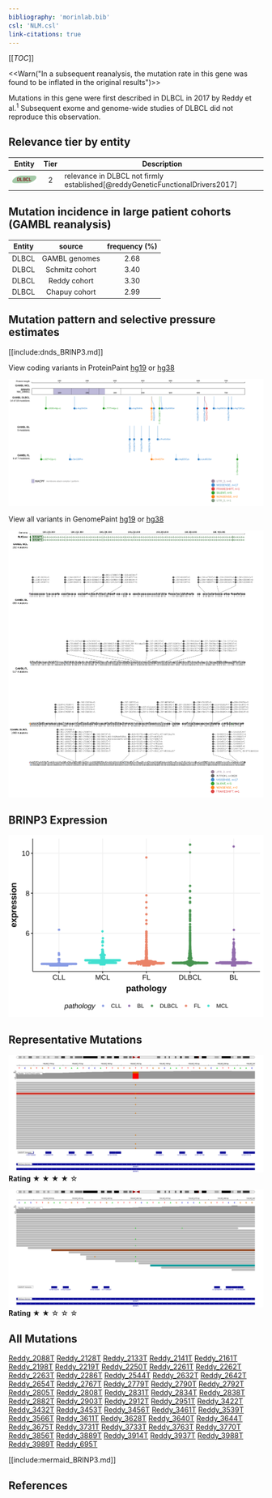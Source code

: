 ```yaml
---
bibliography: 'morinlab.bib'
csl: 'NLM.csl'
link-citations: true
---
```

[[_TOC_]]

<<Warn("In a subsequent reanalysis, the mutation rate in this gene was found to be inflated in the original results")>>

Mutations in this gene were first described in DLBCL in 2017 by Reddy et al.<sup>1</sup> Subsequent exome and genome-wide studies of DLBCL did not reproduce this observation. 



## Relevance tier by entity

|Entity|Tier|Description                              |
|:------:|:----:|-----------------------------------------|
|![DLBCL](images/icons/DLBCL_tier2.png) |2   |relevance in DLBCL not firmly established[@reddyGeneticFunctionalDrivers2017]|

## Mutation incidence in large patient cohorts (GAMBL reanalysis)

|Entity|source        |frequency (%)|
|:------:|:--------------:|:-------------:|
|DLBCL |GAMBL genomes |2.68         |
|DLBCL |Schmitz cohort|3.40         |
|DLBCL |Reddy cohort  |3.30         |
|DLBCL |Chapuy cohort |2.99         |

## Mutation pattern and selective pressure estimates

[[include:dnds_BRINP3.md]]


View coding variants in ProteinPaint [hg19](https://morinlab.github.io/LLMPP/GAMBL/BRINP3_protein.html)  or [hg38](https://morinlab.github.io/LLMPP/GAMBL/BRINP3_protein_hg38.html)

![](images/proteinpaint/BRINP3_NM_199051.svg)

View all variants in GenomePaint [hg19](https://morinlab.github.io/LLMPP/GAMBL/BRINP3.html)  or [hg38](https://morinlab.github.io/LLMPP/GAMBL/BRINP3_hg38.html)

![](images/proteinpaint/BRINP3.svg)

## BRINP3 Expression
![](images/gene_expression/BRINP3_by_pathology.svg)

## Representative Mutations

![](primary/Reddy_BRINP3_1.svg)
**Rating**
&starf; &starf; &starf; &starf; &star;

![](primary/Reddy_BRINP3_2.svg)
**Rating**
&starf; &starf; &star; &star; &star;


## All Mutations

[Reddy_2088T](https://www.bcgsc.ca/downloads/morinlab/GAMBL/Reddy/igv_reports/Reddy_2088T.html)
[Reddy_2128T](https://www.bcgsc.ca/downloads/morinlab/GAMBL/Reddy/igv_reports/Reddy_2128T.html)
[Reddy_2133T](https://www.bcgsc.ca/downloads/morinlab/GAMBL/Reddy/igv_reports/Reddy_2133T.html)
[Reddy_2141T](https://www.bcgsc.ca/downloads/morinlab/GAMBL/Reddy/igv_reports/Reddy_2141T.html)
[Reddy_2161T](https://www.bcgsc.ca/downloads/morinlab/GAMBL/Reddy/igv_reports/Reddy_2161T.html)
[Reddy_2198T](https://www.bcgsc.ca/downloads/morinlab/GAMBL/Reddy/igv_reports/Reddy_2198T.html)
[Reddy_2219T](https://www.bcgsc.ca/downloads/morinlab/GAMBL/Reddy/igv_reports/Reddy_2219T.html)
[Reddy_2250T](https://www.bcgsc.ca/downloads/morinlab/GAMBL/Reddy/igv_reports/Reddy_2250T.html)
[Reddy_2261T](https://www.bcgsc.ca/downloads/morinlab/GAMBL/Reddy/igv_reports/Reddy_2261T.html)
[Reddy_2262T](https://www.bcgsc.ca/downloads/morinlab/GAMBL/Reddy/igv_reports/Reddy_2262T.html)
[Reddy_2263T](https://www.bcgsc.ca/downloads/morinlab/GAMBL/Reddy/igv_reports/Reddy_2263T.html)
[Reddy_2286T](https://www.bcgsc.ca/downloads/morinlab/GAMBL/Reddy/igv_reports/Reddy_2286T.html)
[Reddy_2544T](https://www.bcgsc.ca/downloads/morinlab/GAMBL/Reddy/igv_reports/Reddy_2544T.html)
[Reddy_2632T](https://www.bcgsc.ca/downloads/morinlab/GAMBL/Reddy/igv_reports/Reddy_2632T.html)
[Reddy_2642T](https://www.bcgsc.ca/downloads/morinlab/GAMBL/Reddy/igv_reports/Reddy_2642T.html)
[Reddy_2654T](https://www.bcgsc.ca/downloads/morinlab/GAMBL/Reddy/igv_reports/Reddy_2654T.html)
[Reddy_2767T](https://www.bcgsc.ca/downloads/morinlab/GAMBL/Reddy/igv_reports/Reddy_2767T.html)
[Reddy_2779T](https://www.bcgsc.ca/downloads/morinlab/GAMBL/Reddy/igv_reports/Reddy_2779T.html)
[Reddy_2790T](https://www.bcgsc.ca/downloads/morinlab/GAMBL/Reddy/igv_reports/Reddy_2790T.html)
[Reddy_2792T](https://www.bcgsc.ca/downloads/morinlab/GAMBL/Reddy/igv_reports/Reddy_2792T.html)
[Reddy_2805T](https://www.bcgsc.ca/downloads/morinlab/GAMBL/Reddy/igv_reports/Reddy_2805T.html)
[Reddy_2808T](https://www.bcgsc.ca/downloads/morinlab/GAMBL/Reddy/igv_reports/Reddy_2808T.html)
[Reddy_2831T](https://www.bcgsc.ca/downloads/morinlab/GAMBL/Reddy/igv_reports/Reddy_2831T.html)
[Reddy_2834T](https://www.bcgsc.ca/downloads/morinlab/GAMBL/Reddy/igv_reports/Reddy_2834T.html)
[Reddy_2838T](https://www.bcgsc.ca/downloads/morinlab/GAMBL/Reddy/igv_reports/Reddy_2838T.html)
[Reddy_2882T](https://www.bcgsc.ca/downloads/morinlab/GAMBL/Reddy/igv_reports/Reddy_2882T.html)
[Reddy_2903T](https://www.bcgsc.ca/downloads/morinlab/GAMBL/Reddy/igv_reports/Reddy_2903T.html)
[Reddy_2912T](https://www.bcgsc.ca/downloads/morinlab/GAMBL/Reddy/igv_reports/Reddy_2912T.html)
[Reddy_2951T](https://www.bcgsc.ca/downloads/morinlab/GAMBL/Reddy/igv_reports/Reddy_2951T.html)
[Reddy_3422T](https://www.bcgsc.ca/downloads/morinlab/GAMBL/Reddy/igv_reports/Reddy_3422T.html)
[Reddy_3432T](https://www.bcgsc.ca/downloads/morinlab/GAMBL/Reddy/igv_reports/Reddy_3432T.html)
[Reddy_3453T](https://www.bcgsc.ca/downloads/morinlab/GAMBL/Reddy/igv_reports/Reddy_3453T.html)
[Reddy_3456T](https://www.bcgsc.ca/downloads/morinlab/GAMBL/Reddy/igv_reports/Reddy_3456T.html)
[Reddy_3461T](https://www.bcgsc.ca/downloads/morinlab/GAMBL/Reddy/igv_reports/Reddy_3461T.html)
[Reddy_3539T](https://www.bcgsc.ca/downloads/morinlab/GAMBL/Reddy/igv_reports/Reddy_3539T.html)
[Reddy_3566T](https://www.bcgsc.ca/downloads/morinlab/GAMBL/Reddy/igv_reports/Reddy_3566T.html)
[Reddy_3611T](https://www.bcgsc.ca/downloads/morinlab/GAMBL/Reddy/igv_reports/Reddy_3611T.html)
[Reddy_3628T](https://www.bcgsc.ca/downloads/morinlab/GAMBL/Reddy/igv_reports/Reddy_3628T.html)
[Reddy_3640T](https://www.bcgsc.ca/downloads/morinlab/GAMBL/Reddy/igv_reports/Reddy_3640T.html)
[Reddy_3644T](https://www.bcgsc.ca/downloads/morinlab/GAMBL/Reddy/igv_reports/Reddy_3644T.html)
[Reddy_3675T](https://www.bcgsc.ca/downloads/morinlab/GAMBL/Reddy/igv_reports/Reddy_3675T.html)
[Reddy_3731T](https://www.bcgsc.ca/downloads/morinlab/GAMBL/Reddy/igv_reports/Reddy_3731T.html)
[Reddy_3733T](https://www.bcgsc.ca/downloads/morinlab/GAMBL/Reddy/igv_reports/Reddy_3733T.html)
[Reddy_3763T](https://www.bcgsc.ca/downloads/morinlab/GAMBL/Reddy/igv_reports/Reddy_3763T.html)
[Reddy_3770T](https://www.bcgsc.ca/downloads/morinlab/GAMBL/Reddy/igv_reports/Reddy_3770T.html)
[Reddy_3856T](https://www.bcgsc.ca/downloads/morinlab/GAMBL/Reddy/igv_reports/Reddy_3856T.html)
[Reddy_3889T](https://www.bcgsc.ca/downloads/morinlab/GAMBL/Reddy/igv_reports/Reddy_3889T.html)
[Reddy_3914T](https://www.bcgsc.ca/downloads/morinlab/GAMBL/Reddy/igv_reports/Reddy_3914T.html)
[Reddy_3937T](https://www.bcgsc.ca/downloads/morinlab/GAMBL/Reddy/igv_reports/Reddy_3937T.html)
[Reddy_3988T](https://www.bcgsc.ca/downloads/morinlab/GAMBL/Reddy/igv_reports/Reddy_3988T.html)
[Reddy_3989T](https://www.bcgsc.ca/downloads/morinlab/GAMBL/Reddy/igv_reports/Reddy_3989T.html)
[Reddy_695T](https://www.bcgsc.ca/downloads/morinlab/GAMBL/Reddy/igv_reports/Reddy_695T.html)

[[include:mermaid_BRINP3.md]]

## References


<!-- ORIGIN: reddyGeneticFunctionalDrivers2017 -->
<!-- DLBCL: reddyGeneticFunctionalDrivers2017 -->
